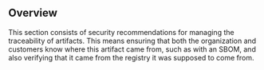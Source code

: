 ## Overview

This section consists of security recommendations for managing the traceability of artifacts. This means ensuring that both the organization and customers know where this artifact came from, such as with an SBOM, and also verifying that it came from the registry it was supposed to come from.